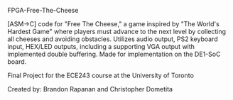 FPGA-Free-The-Cheese

[ASM->C] code for "Free The Cheese," a game inspired by "The World's Hardest Game" where players must advance to the next level by collecting all cheeses and avoiding obstacles. 
Utilizes audio output, PS2 keyboard input, HEX/LED outputs, including a supporting VGA output with implemented double buffering. Made for implementation on the DE1-SoC board.

Final Project for the ECE243 course at the University of Toronto

Created by: Brandon Rapanan and Christopher Dometita
